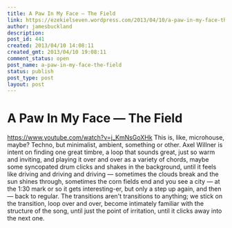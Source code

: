 ```yaml
---
title: A Paw In My Face — The Field
link: https://ezekielseven.wordpress.com/2013/04/10/a-paw-in-my-face-the-field/
author: jamesbuckland
description: 
post_id: 441
created: 2013/04/10 14:08:11
created_gmt: 2013/04/10 19:08:11
comment_status: open
post_name: a-paw-in-my-face-the-field
status: publish
post_type: post
layout: post
---
```


# A Paw In My Face — The Field

https://www.youtube.com/watch?v=j_KmNsGoXHk This is, like, microhouse, maybe? Techno, but minimalist, ambient, something or other. Axel Willner is intent on finding one great timbre, a loop that sounds great, just so warm and inviting, and playing it over and over as a variety of chords, maybe some syncopated drum clicks and shakes in the background, until it feels like driving and driving and driving — sometimes the clouds break and the sun shines through, sometimes the corn fields end and you see a city — at the 1:30 mark or so it gets interesting-er, but only a step up again, and then — back to regular. The transitions aren't transitions to anything; we stick on the transition, loop over and over, become intimately familiar with the structure of the song, until just the point of irritation, until it clicks away into the next one.